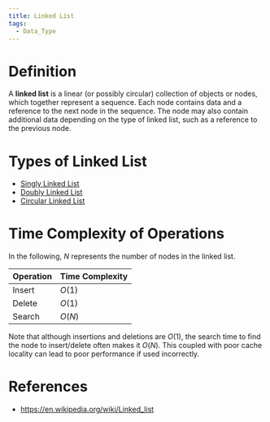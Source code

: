 ```yaml
---
title: Linked List
tags:
  - Data_Type
---
```


# Definition

A **linked list** is a linear (or possibly circular) collection of objects or nodes, which together represent a sequence. Each node contains data and a reference to the next node in the sequence. The node may also contain additional data depending on the type of linked list, such as a reference to the previous node.

# Types of Linked List

- [Singly Linked List](Singly_Linked_List.md)
- [Doubly Linked List](Doubly_Linked_List.md)
- [Circular Linked List](Circular_Linked_List.md)

# Time Complexity of Operations

In the following, $N$ represents the number of nodes in the linked list.

| Operation | Time Complexity |
| --------- | --------------- |
| Insert    | $O(1)$          |
| Delete    | $O(1)$          |
| Search    | $O(N)$          |

Note that although insertions and deletions are $O(1)$, the search time to find the node to insert/delete often makes it $O(N)$. This coupled with poor cache locality can lead to poor performance if used incorrectly.

# References

- <https://en.wikipedia.org/wiki/Linked_list>
